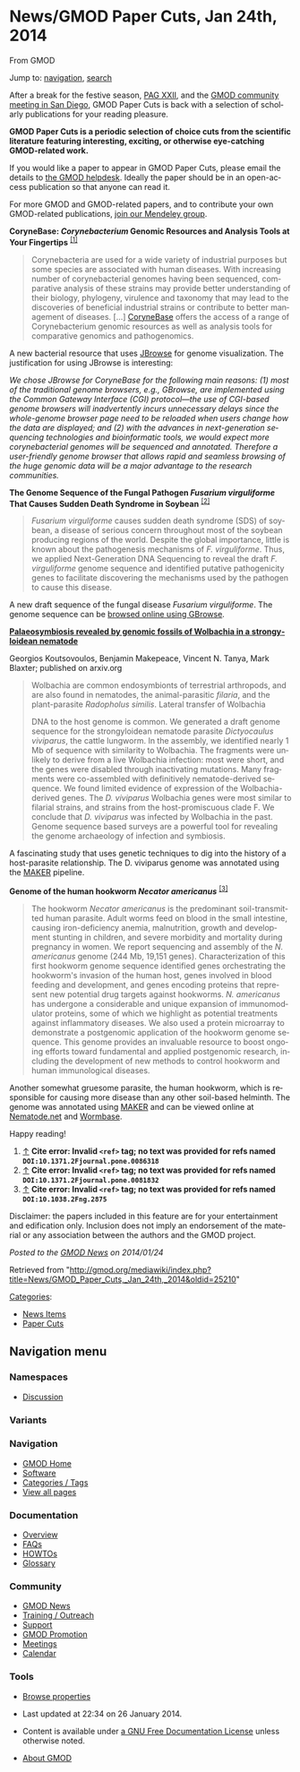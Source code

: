 <div id="mw-page-base" class="noprint">

</div>

<div id="mw-head-base" class="noprint">

</div>

<div id="content" class="mw-body" role="main">

<span id="top"></span>

<div id="mw-js-message" style="display:none;">

</div>



# <span dir="auto">News/GMOD Paper Cuts, Jan 24th, 2014</span>

<div id="bodyContent">

<div id="siteSub">

From GMOD

</div>

<div id="contentSub">

</div>

<div id="jump-to-nav" class="mw-jump">

Jump to: [navigation](#mw-navigation), [search](#p-search)

</div>

<div id="mw-content-text" class="mw-content-ltr" lang="en" dir="ltr">

After a break for the festive season,
<a href="../PAG" class="mw-redirect" title="PAG">PAG XXII</a>, and the
[GMOD community meeting in San
Diego](../Jan_2014_GMOD_Meeting "Jan 2014 GMOD Meeting"), GMOD Paper
Cuts is back with a selection of scholarly publications for your reading
pleasure.

  

**GMOD Paper Cuts is a periodic selection of choice cuts from the
scientific literature featuring interesting, exciting, or otherwise
eye-catching GMOD-related work.**

If you would like a paper to appear in GMOD Paper Cuts, please email the
details to
<a href="mailto:help@gmod.org" class="external text" rel="nofollow">the
GMOD helpdesk</a>. Ideally the paper should be in an open-access
publication so that anyone can read it.

For more GMOD and GMOD-related papers, and to contribute your own
GMOD-related publications,
<a href="http://mnd.ly/WwRe8F" class="external text" rel="nofollow">join
our Mendeley group</a>.

  
**CoryneBase: *Corynebacterium* Genomic Resources and Analysis Tools at
Your Fingertips**
<sup>[\[1\]](#cite_note-DOI:10.1371.2Fjournal.pone.0086318-1)</sup>

> Corynebacteria are used for a wide variety of industrial purposes but
> some species are associated with human diseases. With increasing
> number of corynebacterial genomes having been sequenced, comparative
> analysis of these strains may provide better understanding of their
> biology, phylogeny, virulence and taxonomy that may lead to the
> discoveries of beneficial industrial strains or contribute to better
> management of diseases. \[...\]
> <a href="http://corynebacterium.um.edu.my/" class="external text"
> rel="nofollow">CoryneBase</a> offers the access of a range of
> Corynebacterium genomic resources as well as analysis tools for
> comparative genomics and pathogenomics.

A new bacterial resource that uses [JBrowse](../JBrowse.1 "JBrowse") for
genome visualization. The justification for using JBrowse is
interesting:

*We chose JBrowse for CoryneBase for the following main reasons: (1)
most of the traditional genome browsers, e.g., GBrowse, are implemented
using the Common Gateway Interface (CGI) protocol—the use of CGI-based
genome browsers will inadvertently incurs unnecessary delays since the
whole-genome browser page need to be reloaded when users change how the
data are displayed; and (2) with the advances in next-generation
sequencing technologies and bioinformatic tools, we would expect more
corynebacterial genomes will be sequenced and annotated. Therefore a
user-friendly genome browser that allows rapid and seamless browsing of
the huge genomic data will be a major advantage to the research
communities.*

  

**The Genome Sequence of the Fungal Pathogen *Fusarium virguliforme*
That Causes Sudden Death Syndrome in Soybean**
<sup>[\[2\]](#cite_note-DOI:10.1371.2Fjournal.pone.0081832-2)</sup>

> *Fusarium virguliforme* causes sudden death syndrome (SDS) of soybean,
> a disease of serious concern throughout most of the soybean producing
> regions of the world. Despite the global importance, little is known
> about the pathogenesis mechanisms of *F. virguliforme*. Thus, we
> applied Next-Generation DNA Sequencing to reveal the draft *F.
> virguliforme* genome sequence and identified putative pathogenicity
> genes to facilitate discovering the mechanisms used by the pathogen to
> cause this disease.

A new draft sequence of the fungal disease *Fusarium virguliforme*. The
genome sequence can be
<a href="http://fvgbrowse.agron.iastate.edu/" class="external text"
rel="nofollow">browsed online using GBrowse</a>.

  

<a href="http://arxiv.org/abs/1401.2286" class="external text"
rel="nofollow"><strong>Palaeosymbiosis revealed by genomic fossils of
Wolbachia in a strongyloidean nematode</strong></a>

Georgios Koutsovoulos, Benjamin Makepeace, Vincent N. Tanya, Mark
Blaxter; published on arxiv.org

> Wolbachia are common endosymbionts of terrestrial arthropods, and are
> also found in nematodes, the animal-parasitic *filaria*, and the
> plant-parasite *Radopholus similis*. Lateral transfer of Wolbachia
>
> DNA to the host genome is common. We generated a draft genome sequence
> for the strongyloidean nematode parasite *Dictyocaulus viviparus*, the
> cattle lungworm. In the assembly, we identified nearly 1 Mb of
> sequence with similarity to Wolbachia. The fragments were unlikely to
> derive from a live Wolbachia infection: most were short, and the genes
> were disabled through inactivating mutations. Many fragments were
> co-assembled with definitively nematode-derived sequence. We found
> limited evidence of expression of the Wolbachia-derived genes. The *D.
> viviparus* Wolbachia genes were most similar to filarial strains, and
> strains from the host-promiscuous clade F. We conclude that *D.
> viviparus* was infected by Wolbachia in the past. Genome sequence
> based surveys are a powerful tool for revealing the genome archaeology
> of infection and symbiosis.

A fascinating study that uses genetic techniques to dig into the history
of a host-parasite relationship. The D. viviparus genome was annotated
using the [MAKER](../MAKER.1 "MAKER") pipeline.

  
**Genome of the human hookworm *Necator americanus***
<sup>[\[3\]](#cite_note-DOI:10.1038.2Fng.2875-3)</sup>

> The hookworm *Necator americanus* is the predominant soil-transmitted
> human parasite. Adult worms feed on blood in the small intestine,
> causing iron-deficiency anemia, malnutrition, growth and development
> stunting in children, and severe morbidity and mortality during
> pregnancy in women. We report sequencing and assembly of the *N.
> americanus* genome (244 Mb, 19,151 genes). Characterization of this
> first hookworm genome sequence identified genes orchestrating the
> hookworm's invasion of the human host, genes involved in blood feeding
> and development, and genes encoding proteins that represent new
> potential drug targets against hookworms. *N. americanus* has
> undergone a considerable and unique expansion of immunomodulator
> proteins, some of which we highlight as potential treatments against
> inflammatory diseases. We also used a protein microarray to
> demonstrate a postgenomic application of the hookworm genome sequence.
> This genome provides an invaluable resource to boost ongoing efforts
> toward fundamental and applied postgenomic research, including the
> development of new methods to control hookworm and human immunological
> diseases.

Another somewhat gruesome parasite, the human hookworm, which is
responsible for causing more disease than any other soil-based helminth.
The genome was annotated using [MAKER](../MAKER.1 "MAKER") and can be
viewed online at <a href="http://nematode.net" class="external text"
rel="nofollow">Nematode.net</a> and
<a href="http://wormbase.org" class="external text"
rel="nofollow">Wormbase</a>.

  
Happy reading!

  

1.  <span id="cite_note-DOI:10.1371.2Fjournal.pone.0086318"><span class="mw-cite-backlink">[↑](#cite_ref-DOI:10.1371.2Fjournal.pone.0086318_0)</span>
    **Cite error: Invalid `<ref>` tag; no text was provided for refs
    named `DOI:10.1371.2Fjournal.pone.0086318`**</span>
2.  <span id="cite_note-DOI:10.1371.2Fjournal.pone.0081832"><span class="mw-cite-backlink">[↑](#cite_ref-DOI:10.1371.2Fjournal.pone.0081832_0)</span>
    **Cite error: Invalid `<ref>` tag; no text was provided for refs
    named `DOI:10.1371.2Fjournal.pone.0081832`**</span>
3.  <span id="cite_note-DOI:10.1038.2Fng.2875"><span class="mw-cite-backlink">[↑](#cite_ref-DOI:10.1038.2Fng.2875_0)</span>
    **Cite error: Invalid `<ref>` tag; no text was provided for refs
    named `DOI:10.1038.2Fng.2875`**</span>

<div class="smallprint">

Disclaimer: the papers included in this feature are for your
entertainment and edification only. Inclusion does not imply an
endorsement of the material or any association between the authors and
the GMOD project.

</div>

  

<div class="newsfooter">

*Posted to the [GMOD News](../GMOD_News "GMOD News") on 2014/01/24*

</div>

</div>

<div class="printfooter">

Retrieved from
"<http://gmod.org/mediawiki/index.php?title=News/GMOD_Paper_Cuts,_Jan_24th,_2014&oldid=25210>"

</div>

<div id="catlinks" class="catlinks">

<div id="mw-normal-catlinks" class="mw-normal-catlinks">

[Categories](../Special:Categories "Special:Categories"):

- [News Items](../Category%3ANews_Items "Category%3ANews Items")
- [Paper Cuts](../Category%3APaper_Cuts "Category%3APaper Cuts")

</div>

</div>

<div class="visualClear">

</div>

</div>

</div>

<div id="mw-navigation">

## Navigation menu

<div id="mw-head">



<div id="left-navigation">

<div id="p-namespaces" class="vectorTabs" role="navigation"
aria-labelledby="p-namespaces-label">

### Namespaces


- <span id="ca-talk"><a
  href="http://gmod.org/mediawiki/index.php?title=Talk:News/GMOD_Paper_Cuts,_Jan_24th,_2014&amp;action=edit&amp;redlink=1"
  accesskey="t"
  title="Discussion about the content page [t]">Discussion</a></span>

</div>

<div id="p-variants" class="vectorMenu emptyPortlet" role="navigation"
aria-labelledby="p-variants-label">

### 

### Variants[](#)

<div class="menu">

</div>

</div>

</div>





</div>

</div>

</div>

<div id="mw-panel">

<div id="p-logo" role="banner">

<a href="../Main_Page"
style="background-image: url(../../images/GMOD-cogs.png);"
title="Visit the main page"></a>

</div>

<div id="p-Navigation" class="portal" role="navigation"
aria-labelledby="p-Navigation-label">

### Navigation

<div class="body">

- <span id="n-GMOD-Home">[GMOD Home](../Main_Page)</span>
- <span id="n-Software">[Software](../GMOD_Components)</span>
- <span id="n-Categories-.2F-Tags">[Categories /
  Tags](../Categories)</span>
- <span id="n-View-all-pages">[View all
  pages](../Special:AllPages)</span>

</div>

</div>

<div id="p-Documentation" class="portal" role="navigation"
aria-labelledby="p-Documentation-label">

### Documentation

<div class="body">

- <span id="n-Overview">[Overview](../Overview)</span>
- <span id="n-FAQs">[FAQs](../Category%3AFAQ)</span>
- <span id="n-HOWTOs">[HOWTOs](../Category%3AHOWTO)</span>
- <span id="n-Glossary">[Glossary](../Glossary)</span>

</div>

</div>

<div id="p-Community" class="portal" role="navigation"
aria-labelledby="p-Community-label">

### Community

<div class="body">

- <span id="n-GMOD-News">[GMOD News](../GMOD_News)</span>
- <span id="n-Training-.2F-Outreach">[Training /
  Outreach](../Training_and_Outreach)</span>
- <span id="n-Support">[Support](../Support)</span>
- <span id="n-GMOD-Promotion">[GMOD Promotion](../GMOD_Promotion)</span>
- <span id="n-Meetings">[Meetings](../Meetings)</span>
- <span id="n-Calendar">[Calendar](../Calendar)</span>

</div>

</div>

<div id="p-tb" class="portal" role="navigation"
aria-labelledby="p-tb-label">

### Tools

<div class="body">


- <span id="t-smwbrowselink"><a href="../Special%3ABrowse/News-2FGMOD_Paper_Cuts,_Jan_24th,_2014"
  rel="smw-browse">Browse properties</a></span>


</div>

</div>

</div>

</div>

<div id="footer" role="contentinfo">

- <span id="footer-info-lastmod">Last updated at 22:34 on 26 January
  2014.</span>
<!-- - <span id="footer-info-viewcount">14,753 page views.</span> -->
- <span id="footer-info-copyright">Content is available under
  <a href="http://www.gnu.org/licenses/fdl-1.3.html" class="external"
  rel="nofollow">a GNU Free Documentation License</a> unless otherwise
  noted.</span>

<!-- -->

- <span id="footer-places-about">[About
  GMOD](../GMOD:About "GMOD:About")</span>

<!-- -->






</div>

